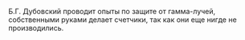 Б.Г. Дубовский проводит опыты по защите от гамма-лучей, собственными руками делает счетчики, так как они еще нигде не производились.